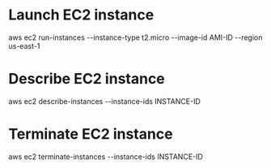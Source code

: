 # Launch EC2 instance
aws ec2 run-instances --instance-type t2.micro --image-id AMI-ID --region us-east-1

# Describe EC2 instance
aws ec2 describe-instances --instance-ids INSTANCE-ID


# Terminate EC2 instance
aws ec2 terminate-instances --instance-ids INSTANCE-ID
